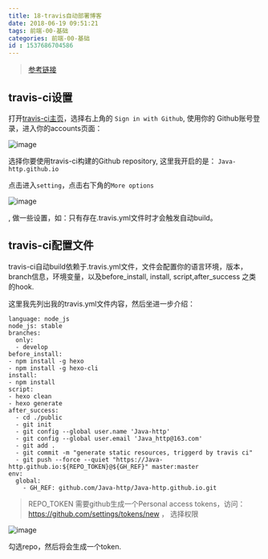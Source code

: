 ```yaml
---
title: 18-travis自动部署博客
date: 2018-06-19 09:51:21
tags: 前端-00-基础
categories: 前端-00-基础
id : 1537686704586
---
```

> [参考链接](https://www.jianshu.com/p/e6852a547f4c)

## travis-ci设置

打开[travis-ci主页](https://travis-ci.org/)，选择右上角的 `Sign in with Github`, 使用你的 Github账号登录，进入你的accounts页面：

![image](http://note.youdao.com/yws/api/personal/file/A8E0659E3DC94DF4A845BA98148D2F04?method=download&shareKey=51f244762ce2f5cd2c81dcb9216cd417)


选择你要使用travis-ci构建的Github repository, 这里我开启的是： `Java-http.github.io`

点击进入`setting`，点击右下角的`More options`

![image](http://note.youdao.com/yws/api/personal/file/15E51A4477E844DCBA429CD688829643?method=download&shareKey=27e3cc72f49243544d2bf7b257a670bd)

, 做一些设置，如：只有存在.travis.yml文件时才会触发自动build。

## travis-ci配置文件

travis-ci自动build依赖于.travis.yml文件，文件会配置你的语言环境，版本，branch信息，环境变量，以及before_install, install, script,after_success 之类的hook.

这里我先列出我的travis.yml文件内容，然后坐进一步介绍：


```
language: node_js
node_js: stable
branches:
  only:
  - develop
before_install:
- npm install -g hexo
- npm install -g hexo-cli
install:
- npm install
script:
- hexo clean
- hexo generate
after_success:
  - cd ./public
  - git init
  - git config --global user.name 'Java-http'
  - git config --global user.email 'Java_http@163.com'
  - git add .
  - git commit -m "generate static resources, triggerd by travis ci"
  - git push --force --quiet "https://Java-http.github.io:${REPO_TOKEN}@${GH_REF}" master:master
env:
  global:
    - GH_REF: github.com/Java-http/Java-http.github.io.git
```

> REPO_TOKEN 需要github生成一个Personal access tokens，访问： https://github.com/settings/tokens/new ， 选择权限

![image](https://upload-images.jianshu.io/upload_images/1718261-6ea54169aa8872a8.png?imageMogr2/auto-orient/strip%7CimageView2/2/w/700)

勾选repo，然后将会生成一个token.